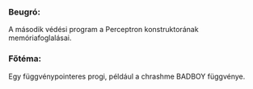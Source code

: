 ### Beugró:
<p>A második védési program a Perceptron konstruktorának memóriafoglalásai.<br>
</p>

### Főtéma:
<p>Egy függvénypointeres progi, például a chrashme BADBOY függvénye.<br>
</p>
